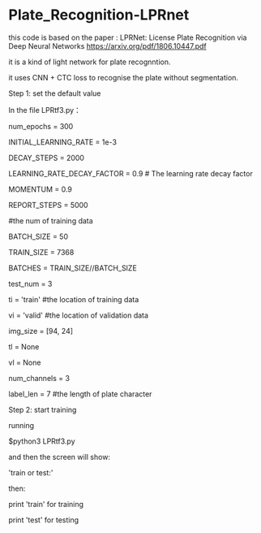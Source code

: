 # Plate_Recognition-LPRnet
this code is based on the paper :      LPRNet: License Plate Recognition via Deep Neural Networks
 https://arxiv.org/pdf/1806.10447.pdf
 
 it is a kind of light network for plate recognntion.
 
 it uses CNN + CTC loss to recognise the plate without segmentation.
 
 
Step 1: set the default value

In the file LPRtf3.py：

num_epochs = 300

INITIAL_LEARNING_RATE = 1e-3

DECAY_STEPS = 2000

LEARNING_RATE_DECAY_FACTOR = 0.9 # The learning rate decay factor

MOMENTUM = 0.9

REPORT_STEPS = 5000

#the num of training data

BATCH_SIZE = 50

TRAIN_SIZE = 7368

BATCHES = TRAIN_SIZE//BATCH_SIZE

test_num = 3

ti = 'train' #the location of training data

vi = 'valid' #the location of validation data

img_size = [94, 24]

tl = None

vl = None

num_channels = 3 

label_len = 7 #the length of plate character 


Step 2: start training

running 

$python3 LPRtf3.py

and then the screen will show:

'train or test:'

then:

print 'train' for training

print 'test' for testing
